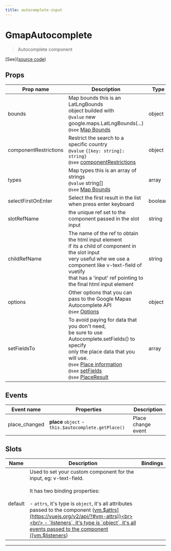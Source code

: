 ```yaml
---
title: autocomplete-input
---
```


  # GmapAutocomplete

  
  > Autocomplete component
  
  
  
  
  
  [See]([source code](/guide/autocomplete.html#source-code))

  

  
## Props

  | Prop name     | Description | Type      | Values      | Default     |
  | ------------- | ----------- | --------- | ----------- | ----------- |
  | bounds | Map bounds this is an LatLngBounds<br/>object builded with<br/>`@value` new google.maps.LatLngBounds(...)<br/>`@see` [Map Bounds](https://developers.google.com/maps/documentation/javascript/places-autocomplete#set-the-bounds-on-creation-of-the-autocomplete-object) | object | - | undefined |
| componentRestrictions | Restrict the search to a specific country<br/>`@value` `{[key: string]: string}`<br/>`@see` [componentRestrictions](https://developers.google.com/maps/documentation/javascript/places-autocomplete#restrict-the-search-to-a-specific-country) | object | - | undefined |
| types | Map types this is an array of strings<br/>`@value` string[]<br/>`@see` [Map Bounds](https://developers.google.com/maps/documentation/javascript/places-autocomplete#set-the-bounds-on-creation-of-the-autocomplete-object) | array | - | undefined |
| selectFirstOnEnter | Select the first result in the list when press enter keyboard | boolean | `true`, `false` | false |
| slotRefName | the unique ref set to the component passed in the slot input | string | - | 'input' |
| childRefName | The name of the ref to obtain the html input element<br/>if its a child  of component in the slot input<br/>very useful whe we use a component like v-text-field of vuetify<br/>that has a 'input' ref pointing to the final html input element | string | - | 'input' |
| options | Other options that you can pass to the Google Mapas<br/>Autocomplete API<br/>`@see` [Options](https://developers.google.com/maps/documentation/javascript/places-autocomplete#add-autocomplete) | object | `geocode`, `address`, `regions` | undefined |
| setFieldsTo | To avoid paying for data that you don't need,<br/>be sure to use Autocomplete.setFields() to specify<br/>only the place data that you will use.<br/>`@see` [Place information](https://developers.google.com/maps/documentation/javascript/places-autocomplete#get-place-information)<br/>`@see` [setFields](https://developers.google.com/maps/documentation/javascript/reference/places-widget#Autocomplete.setFields)<br/>`@see` [PlaceResult](https://developers.google.com/maps/documentation/javascript/reference/places-service#PlaceResult) | array | - | null |

  
  
  
## Events

  | Event name     | Properties     | Description  |
  | -------------- |--------------- | -------------|
  | place_changed | **place** `object` - `this.$autocomplete.getPlace()` | Place change event

  
  
## Slots

  | Name          | Description  | Bindings |
  | ------------- | ------------ | -------- |
  | default | Used to set your custom component for the input, eg: v-text-field.<br><br/>        It has two binding properties:<br><br/>        - `attrs`, it's type is `object`, it's all attributes passed to the component ([vm.$attrs](https://vuejs.org/v2/api/?#vm-attrs))<br><br/>        - `listeners`, it's type is `object`, it's all events passed to the component ([vm.$listeners](https://vuejs.org/v2/api/?#vm-listeners)) | <br/> |

  ---


  
  